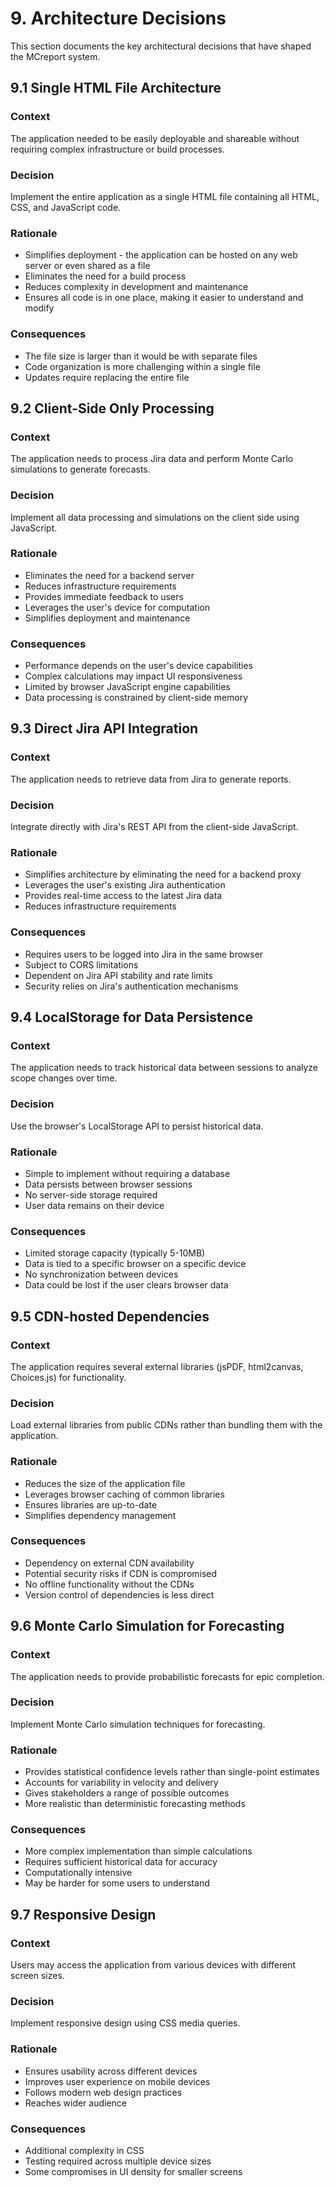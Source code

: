 # 9. Architecture Decisions

This section documents the key architectural decisions that have shaped the MCreport system.

## 9.1 Single HTML File Architecture

### Context
The application needed to be easily deployable and shareable without requiring complex infrastructure or build processes.

### Decision
Implement the entire application as a single HTML file containing all HTML, CSS, and JavaScript code.

### Rationale
- Simplifies deployment - the application can be hosted on any web server or even shared as a file
- Eliminates the need for a build process
- Reduces complexity in development and maintenance
- Ensures all code is in one place, making it easier to understand and modify

### Consequences
- The file size is larger than it would be with separate files
- Code organization is more challenging within a single file
- Updates require replacing the entire file

## 9.2 Client-Side Only Processing

### Context
The application needs to process Jira data and perform Monte Carlo simulations to generate forecasts.

### Decision
Implement all data processing and simulations on the client side using JavaScript.

### Rationale
- Eliminates the need for a backend server
- Reduces infrastructure requirements
- Provides immediate feedback to users
- Leverages the user's device for computation
- Simplifies deployment and maintenance

### Consequences
- Performance depends on the user's device capabilities
- Complex calculations may impact UI responsiveness
- Limited by browser JavaScript engine capabilities
- Data processing is constrained by client-side memory

## 9.3 Direct Jira API Integration

### Context
The application needs to retrieve data from Jira to generate reports.

### Decision
Integrate directly with Jira's REST API from the client-side JavaScript.

### Rationale
- Simplifies architecture by eliminating the need for a backend proxy
- Leverages the user's existing Jira authentication
- Provides real-time access to the latest Jira data
- Reduces infrastructure requirements

### Consequences
- Requires users to be logged into Jira in the same browser
- Subject to CORS limitations
- Dependent on Jira API stability and rate limits
- Security relies on Jira's authentication mechanisms

## 9.4 LocalStorage for Data Persistence

### Context
The application needs to track historical data between sessions to analyze scope changes over time.

### Decision
Use the browser's LocalStorage API to persist historical data.

### Rationale
- Simple to implement without requiring a database
- Data persists between browser sessions
- No server-side storage required
- User data remains on their device

### Consequences
- Limited storage capacity (typically 5-10MB)
- Data is tied to a specific browser on a specific device
- No synchronization between devices
- Data could be lost if the user clears browser data

## 9.5 CDN-hosted Dependencies

### Context
The application requires several external libraries (jsPDF, html2canvas, Choices.js) for functionality.

### Decision
Load external libraries from public CDNs rather than bundling them with the application.

### Rationale
- Reduces the size of the application file
- Leverages browser caching of common libraries
- Ensures libraries are up-to-date
- Simplifies dependency management

### Consequences
- Dependency on external CDN availability
- Potential security risks if CDN is compromised
- No offline functionality without the CDNs
- Version control of dependencies is less direct

## 9.6 Monte Carlo Simulation for Forecasting

### Context
The application needs to provide probabilistic forecasts for epic completion.

### Decision
Implement Monte Carlo simulation techniques for forecasting.

### Rationale
- Provides statistical confidence levels rather than single-point estimates
- Accounts for variability in velocity and delivery
- Gives stakeholders a range of possible outcomes
- More realistic than deterministic forecasting methods

### Consequences
- More complex implementation than simple calculations
- Requires sufficient historical data for accuracy
- Computationally intensive
- May be harder for some users to understand

## 9.7 Responsive Design

### Context
Users may access the application from various devices with different screen sizes.

### Decision
Implement responsive design using CSS media queries.

### Rationale
- Ensures usability across different devices
- Improves user experience on mobile devices
- Follows modern web design practices
- Reaches wider audience

### Consequences
- Additional complexity in CSS
- Testing required across multiple device sizes
- Some compromises in UI density for smaller screens